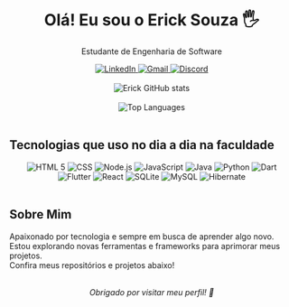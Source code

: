 <h1 align="center">Olá! Eu sou o Erick Souza 🖐️</h1>
<p align="center">Estudante de Engenharia de Software</p>

<div align="center">
  <a href="https://www.linkedin.com/in/erick-cesar-lopes-de-souza-981a56260/">
    <img src="https://img.shields.io/badge/LinkedIn-0077B5?style=for-the-badge&logo=linkedin&logoColor=white" alt="LinkedIn">
  </a>
  <a href="mailto:erick.cesar.lopes.souza@gmail.com">
    <img src="https://img.shields.io/badge/Gmail-D14836?style=for-the-badge&logo=gmail&logoColor=white" alt="Gmail">
  </a>
  <a href="https://discordapp.com/users/856357731547873281">
    <img src="https://img.shields.io/badge/Discord-7289DA?style=for-the-badge&logo=discord&logoColor=white" alt="Discord">
  </a>
</div>

<br>

<div align="center">
  <img src="https://github-readme-stats.vercel.app/api?username=ErickSouza18&show_icons=true&theme=tokyonight" alt="Erick GitHub stats"/>
</div>

<br>

<div align ="center">
  <img src="https://github-readme-stats.vercel.app/api/top-langs/?username=ErickSouza18&layout=compact&theme=tokyonight" alt="Top Languages" />
</div>

<br>

## Tecnologias que uso no dia a dia na faculdade

<div align="center">
  <img alt="HTML 5" src="https://img.shields.io/badge/HTML-239120?style=for-the-badge&logo=html5&logoColor=white" />
  <img alt="CSS" src="https://img.shields.io/badge/CSS-239120?style=for-the-badge&logo=css3&logoColor=white"/>
  <img alt="Node.js" src="https://img.shields.io/badge/Node.js-43853D?style=for-the-badge&logo=node.js&logoColor=white"/>
  <img alt="JavaScript" src="https://img.shields.io/badge/JavaScript-F7DF1E?style=for-the-badge&logo=javascript&logoColor=black"/>
  <img alt="Java" src="https://img.shields.io/badge/Java-ED8B00?style=for-the-badge&logo=openjdk&logoColor=white"/>
  <img alt="Python" src="https://img.shields.io/badge/Python-3776AB?style=for-the-badge&logo=python&logoColor=white"/>
  <img alt="Dart" src="https://img.shields.io/badge/Dart-0175C2?style=for-the-badge&logo=dart&logoColor=white"/>
  <img alt="Flutter" src="https://img.shields.io/badge/Flutter-02569B?style=for-the-badge&logo=flutter&logoColor=white"/>
  <img alt="React" src="https://img.shields.io/badge/React-20232A?style=for-the-badge&logo=react&logoColor=61DAFB"/>
  <img alt="SQLite" src="https://img.shields.io/badge/SQLite-07405E?style=for-the-badge&logo=sqlite&logoColor=white"/>
  <img alt="MySQL" src="https://img.shields.io/badge/MySQL-00000F?style=for-the-badge&logo=mysql&logoColor=white"/>
  <img alt="Hibernate" src="https://img.shields.io/badge/Hibernate-59666C?style=for-the-badge&logo=Hibernate&logoColor=white"/>
</div>

<br>

## Sobre Mim

<p>
  Apaixonado por tecnologia e sempre em busca de aprender algo novo.<br>
  Estou explorando novas ferramentas e frameworks para aprimorar meus projetos.<br>
  Confira meus repositórios e projetos abaixo!
</p>

<br>

<div align="center">
  <i>Obrigado por visitar meu perfil! 🚀</i>
</div>
